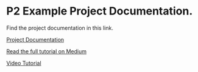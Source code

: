 # P2 Example Project Documentation.

Find the project documentation in this link.

[Project Documentation](https://gurezende.github.io/MkDocs-Example/)

[Read the full tutorial on Medium](https://towardsdatascience.com/documenting-python-projects-with-mkdocs-60e26b64380e?sk=d41946621d3cf3728614a89a500b0fbf)

[Video Tutorial](https://gustavorsantos.gumroad.com/l/mkdocs-lecture)